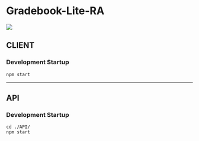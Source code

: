 # Gradebook-Lite-RA
![](https://codebuild.us-east-1.amazonaws.com/badges?uuid=eyJlbmNyeXB0ZWREYXRhIjoic1FiNDFpR3ZTMXJpdHlBWU5LU3BiN2RzakMvdXlVYzJnY0dDZGM3SjE0WklOSUpwVnc3TXNhZ1VoYXI2T3VHYkVqcTU0Z3V0eW9NQjREYWpFanI1V0UwPSIsIml2UGFyYW1ldGVyU3BlYyI6Im50M3J1ZlVubFhVNTZ5amciLCJtYXRlcmlhbFNldFNlcmlhbCI6MX0%3D&branch=main)

## CLIENT

### Development Startup

```shell
npm start
```

---

## API

### Development Startup

```shell
cd ./API/
npm start
```
